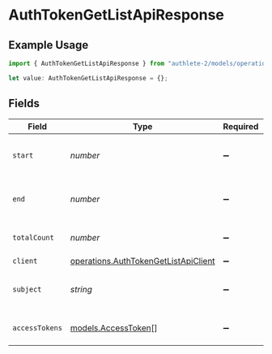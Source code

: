 # AuthTokenGetListApiResponse

## Example Usage

```typescript
import { AuthTokenGetListApiResponse } from "authlete-2/models/operations";

let value: AuthTokenGetListApiResponse = {};
```

## Fields

| Field                                                                                        | Type                                                                                         | Required                                                                                     | Description                                                                                  |
| -------------------------------------------------------------------------------------------- | -------------------------------------------------------------------------------------------- | -------------------------------------------------------------------------------------------- | -------------------------------------------------------------------------------------------- |
| `start`                                                                                      | *number*                                                                                     | :heavy_minus_sign:                                                                           | Start index of search results (inclusive).<br/>                                              |
| `end`                                                                                        | *number*                                                                                     | :heavy_minus_sign:                                                                           | End index of search results (exclusive).<br/>                                                |
| `totalCount`                                                                                 | *number*                                                                                     | :heavy_minus_sign:                                                                           | Unique ID of a client developer.<br/>                                                        |
| `client`                                                                                     | [operations.AuthTokenGetListApiClient](../../models/operations/authtokengetlistapiclient.md) | :heavy_minus_sign:                                                                           | N/A                                                                                          |
| `subject`                                                                                    | *string*                                                                                     | :heavy_minus_sign:                                                                           | Unique user ID of an end-user.<br/>                                                          |
| `accessTokens`                                                                               | [models.AccessToken](../../models/accesstoken.md)[]                                          | :heavy_minus_sign:                                                                           | An array of access tokens.<br/>                                                              |